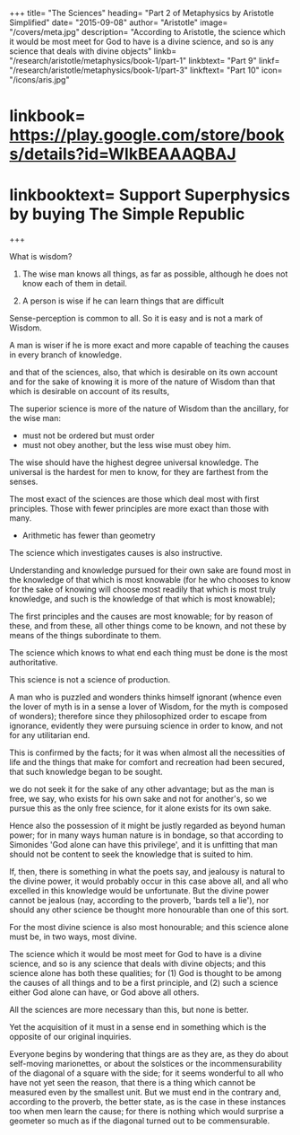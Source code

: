 +++
title= "The Sciences"
heading= "Part 2 of Metaphysics by Aristotle Simplified"
date= "2015-09-08"
author= "Aristotle"
image= "/covers/meta.jpg"
description= "According to Aristotle, the science which it would be most meet for God to have is a divine science, and so is any science that deals with divine objects"
linkb= "/research/aristotle/metaphysics/book-1/part-1"
linkbtext= "Part 9"
linkf= "/research/aristotle/metaphysics/book-1/part-3"
linkftext= "Part 10"
icon= "/icons/aris.jpg"
# linkbook= https://play.google.com/store/books/details?id=WlkBEAAAQBAJ
# linkbooktext= Support Superphysics by buying The Simple Republic
+++

What is wisdom?<!--  kind are the causes and the principles, the knowledge of which is Wisdom.  -->

1. The wise man knows all things, as far as possible, although he does not know each of them in detail. 

2. A person is wise if he can learn things that are difficult

Sense-perception is common to all. So it is easy and is not a mark of Wisdom. 

A man is wiser if he is more exact and more capable of teaching the causes in every branch of knowledge.

and that of the sciences, also, that which is desirable on its own account and for the sake of knowing it is more of the nature of Wisdom than that which is desirable on account of its results, 

The superior science is more of the nature of Wisdom than the ancillary, for the wise man:
- must not be ordered but must order
- must not obey another, but the less wise must obey him.

The wise should have the highest degree universal knowledge. The universal is the hardest for men to know, for they are farthest from the senses.

The most exact of the sciences are those which deal most with first principles. Those with fewer principles are more exact than those with many. 
- Arithmetic has fewer than geometry

The science which investigates causes is also instructive.

Understanding and knowledge pursued for their own sake are found most in the knowledge of that which is most knowable (for he who chooses to know for the sake of knowing will choose most readily that which is most truly knowledge, and such is the knowledge of that which is most knowable); 

The first principles and the causes are most knowable; for by reason of these, and from these, all other things come to be known, and not these by means of the things subordinate to them.

The science which knows to what end each thing must be done is the most authoritative. <!--  of the sciences, and more authoritative than any ancillary science; and this end is the good of that thing, and in general the supreme good in the whole of nature. Judged by all the tests we have mentioned, then, the name in question falls to the same science; this must be a science that investigates the first principles and causes; for the good, i.e. the end, is one of the causes. -->

This science is not a science of production. <!--  is clear even from the history of the earliest philosophers. For it is owing to their wonder that men both now begin and at first began to philosophize; they wondered originally at the obvious difficulties, then advanced little by little and stated difficulties about the greater matters, e.g. about the phenomena of the moon and those of the sun and of the stars, and about the genesis of the universe.  -->

A man who is puzzled and wonders thinks himself ignorant (whence even the lover of myth is in a sense a lover of Wisdom, for the myth is composed of wonders); therefore since they philosophized order to escape from ignorance, evidently they were pursuing science in order to know, and not for any utilitarian end.

This is confirmed by the facts; for it was when almost all the necessities of life and the things that make for comfort and recreation had been secured, that such knowledge began to be sought. 

we do not seek it for the sake of any other advantage; but as the man is free, we say, who exists for his own sake and not for another's, so we pursue this as the only free science, for it alone exists for its own sake.

Hence also the possession of it might be justly regarded as beyond human power; for in many ways human nature is in bondage, so that according to Simonides 'God alone can have this privilege', and it is unfitting that man should not be content to seek the knowledge that is suited to him. 

If, then, there is something in what the poets say, and jealousy is natural to the divine power, it would probably occur in this case above all, and all who excelled in this knowledge would be unfortunate. But the divine power cannot be jealous (nay, according to the proverb, 'bards tell a lie'), nor should any other science be thought more honourable than one of this sort. 

For the most divine science is also most honourable; and this science alone must be, in two ways, most divine. 

The science which it would be most meet for God to have is a divine science, and so is any science that deals with divine objects; and this science alone has both these qualities; for (1) God is thought to be among the causes of all things and to be a first principle, and (2) such a science either God alone can have, or God above all others. 

All the sciences are more necessary than this, but none is better.

Yet the acquisition of it must in a sense end in something which is the opposite of our original inquiries. 

Everyone begins by wondering that things are as they are, as they do about self-moving marionettes, or about the solstices or the incommensurability of the diagonal of a square with the side; for it seems wonderful to all who have not yet seen the reason, that there is a thing which cannot be measured even by the smallest unit. But we must end in the contrary and, according to the proverb, the better state, as is the case in these instances too when men learn the cause; for there is nothing which would surprise a geometer so much as if the diagonal turned out to be commensurable.

<!-- "We have stated, then, what is the nature of the science we are searching for, and what is the mark which our search and our whole investigation must reach.
 -->
